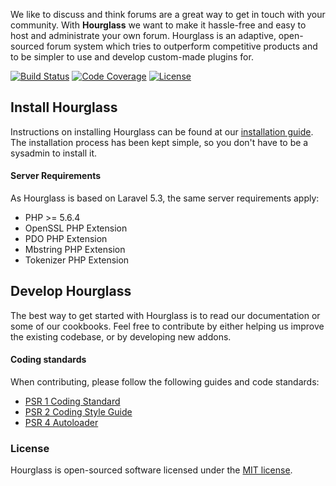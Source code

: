 We like to discuss and think forums are a great way to get in touch with your community. 
With **Hourglass** we want to make it hassle-free and easy to host and administrate your own forum. 
Hourglass is an adaptive, open-sourced forum system which tries to outperform competitive products and to be simpler to use and develop custom-made plugins for.

[![Build Status](https://img.shields.io/travis/hourglass/hourglass.svg?style=flat-square)](https://travis-ci.org/hourglass/hourglass)
[![Code Coverage](https://img.shields.io/coveralls/hourglass/hourglass.svg?style=flat-square)](https://coveralls.io/github/hourglass/hourglass)
[![License](https://img.shields.io/packagist/l/hourglass/board.svg?style=flat-square)](https://opensource.org/licenses/MIT)

## Install Hourglass
Instructions on installing Hourglass can be found at our [installation guide](https://www.example.com/).
The installation process has been kept simple, so you don't have to be a sysadmin to install it.

#### Server Requirements
As Hourglass is based on Laravel 5.3, the same server requirements apply:

- PHP >= 5.6.4
- OpenSSL PHP Extension
- PDO PHP Extension
- Mbstring PHP Extension
- Tokenizer PHP Extension

## Develop Hourglass
The best way to get started with Hourglass is to read our documentation or some of our cookbooks. Feel free to contribute by either helping us improve the existing codebase, or by developing new addons.

#### Coding standards
When contributing, please follow the following guides and code standards:

* [PSR 1 Coding Standard](https://github.com/php-fig/fig-standards/blob/master/accepted/PSR-1-basic-coding-standard.md)
* [PSR 2 Coding Style Guide](https://github.com/php-fig/fig-standards/blob/master/accepted/PSR-2-coding-style-guide.md)
* [PSR 4 Autoloader](https://github.com/php-fig/fig-standards/blob/master/accepted/PSR-4-autoloader.md)

### License
Hourglass is open-sourced software licensed under the [MIT license](http://opensource.org/licenses/MIT).
